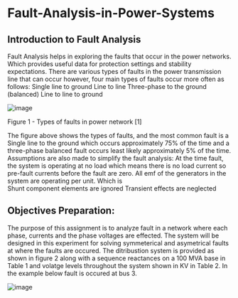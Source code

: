# Fault-Analysis-in-Power-Systems


## Introduction to Fault Analysis 

Fault Analysis helps in exploring the faults that occur in the power networks. Which provides useful data for protection settings and stability expectations. There are various types of faults in the power transmission line that can occur however, four main types of faults occur more often as follows:
Single line to ground 
Line to line
Three-phase to the ground (balanced)
Line to line to ground

![image](https://user-images.githubusercontent.com/73076876/150631141-ecff8ca4-5a7e-4052-811f-d5e13c965d90.png)

Figure 1 - Types of faults in power network [1]

The figure above shows the types of faults, and the most common fault is a Single line to the ground which occurs approximately 75% of the time and a three-phase balanced fault occurs least likely approximately 5% of the time. 
Assumptions are also made to simplify the fault analysis:
At the time fault, the system is operating at no load which means there is no load current so pre-fault currents before the fault are zero. 
All emf of the generators in the system are operating per unit. Which is   
Shunt component elements are ignored
Transient effects are neglected 

## Objectives Preparation:

The purpose of this assignment is to analyze fault in a network where each phase, currents and the phase voltages are effected. The system will be designed in this experiment for solving symmeterical and asymetrical faults at where the faults are occured. The ditribustion system is provided as shown in figure 2 along with a sequence reactances on a 100 MVA base in Table 1 and volatge levels throughout the system shown in KV in Table 2. In the example below fault is occured at bus 3.

![image](https://user-images.githubusercontent.com/73076876/150631075-5c94aa7f-5057-4c06-a2b2-a4b19342b070.png)

